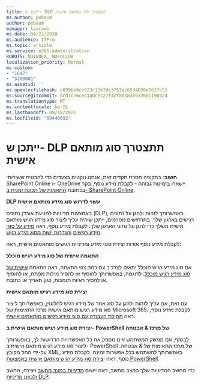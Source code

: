 ```yaml
---
title: ייתכן ש- DLP תתצטרך סוג מותאם אישית
ms.author: pebaum
author: pebaum
manager: laurawi
ms.date: 04/21/2020
ms.audience: ITPro
ms.topic: article
ms.service: o365-administration
ROBOTS: NOINDEX, NOFOLLOW
localization_priority: Normal
ms.custom:
- "1647"
- "3200001"
ms.assetid: ''
ms.openlocfilehash: c0996e0cc923c13b7de3752ac6534026e8627c51
ms.sourcegitcommit: dcd1c76ced1a0cec27f4cf8d383593760c198424
ms.translationtype: MT
ms.contentlocale: he-IL
ms.lasthandoff: 09/18/2021
ms.locfileid: "59446692"
---
```

# <a name="dlp-might-need-a-custom-type"></a>ייתכן ש- DLP תתצטרך סוג מותאם אישית

**חשוב**: בתקופה חסרת תקדים זאת, אנחנו נוקטים בצעדים כדי להבטיח ששירותי SharePoint Online ו- OneDrive יישארו בזמינות גבוהה - לקבלת מידע נוסף, בקר בכתובת [התאמות של תכונה זמנית ב- SharePoint Online](https://aka.ms/ODSPAdjustments).

**DLP עשוי לדרוש סוג מידע מותאם אישית**

באמצעות מדיניות למניעת אובדן נתונים (DLP), באפשרותך לזהות ולהגן על נתונים רגישים בארגון שלך. בתרחישים מסוימים, ייתכן שיהיה עליך ליצור סוג מידע רגיש מותאם אישית משלך כדי להגן על נתוני הארגון שלך. לקבלת מידע נוסף, ראה [מידע על סוגי מידע רגישים](https://docs.microsoft.com/microsoft-365/compliance/sensitive-information-type-learn-about) [והגדרות ישות מסוג מידע רגיש](https://docs.microsoft.com/microsoft-365/compliance/sensitive-information-type-entity-definitions).

לקבלת מידע נוסף אודות יצירת סוגי מידע ומדיניות רגישים מותאמים אישית, ראה: 

**התאמה אישית של סוג מידע רגיש מוכלל**

אם סוג מידע רגיש מוכלל יתאים לצרכיך עם כמה צווי התאמה, ראה התאמה [אישית של סוג מידע רגיש מוכלל](https://docs.microsoft.com/microsoft-365/compliance/customize-a-built-in-sensitive-information-type). לדוגמה, באפשרותך להוסיף או להסיר מילות מפתח, או להוסיף או להסיר ראיות תומכות, כגון תאריך או כתובת.

**יצירת סוג מידע רגיש מותאם אישית**

עם זאת, אם עליך לזהות ולהגן על סוג אחר של מידע רגיש לחלוטין, באפשרותך ליצור סוג מידע רגיש מותאם אישית מרכז התאימות של Microsoft 365. לקבלת מידע נוסף, ראה [תחילת העבודה עם סוגי מידע רגישים מותאמים אישית](https://docs.microsoft.com/microsoft-365/compliance/customize-a-built-in-sensitive-information-type).

**יצירת סוג מידע רגיש מותאם אישית ב- PowerShell של מרכז & אבטחה**

לבסוף, אם ממשק המשתמש אינו מספק את כל האפשרויות הדרושות לך, באפשרותך ליצור סוג מידע רגיש מותאם אישית ב- PowerShell של מרכז התאימות של & אבטחה. על-ידי החל מקובץ XML, באפשרותך להשתמש בכל אפשרות זמינה. לקבלת מידע נוסף, ראה [יצירת סוג מידע רגיש מותאם אישית באמצעות PowerShell](https://docs.microsoft.com/microsoft-365/compliance/create-a-custom-sensitive-information-type-in-scc-powershell).

כדי מחשב המדיניות שלך במצב מחשב, ראה יישום [מדיניות במצב מחשב](https://docs.microsoft.com/microsoft-365/compliance/dlp-learn-about-dlp#implement-policy-in-test-mode) ויצירה, מחשב [ולכוונן מדיניות DLP](https://docs.microsoft.com/microsoft-365/compliance/create-test-tune-dlp-policy). 
